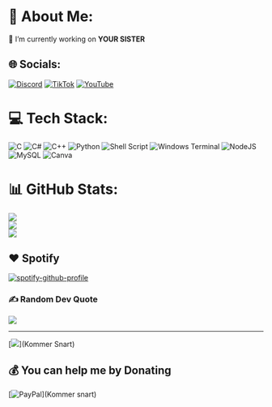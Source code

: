 # 💫 About Me:
🔭 I’m currently working on **YOUR SISTER**


## 🌐 Socials:
[![Discord](https://img.shields.io/badge/Discord-%237289DA.svg?logo=discord&logoColor=white)](https://discord.gg/QWEkEj3HRr) [![TikTok](https://img.shields.io/badge/TikTok-%23000000.svg?logo=TikTok&logoColor=white)](https://tiktok.com/@gotflamingo) [![YouTube](https://img.shields.io/badge/YouTube-%23FF0000.svg?logo=YouTube&logoColor=white)](https://youtube.com/@gotflamingo) 

# 💻 Tech Stack:
![C](https://img.shields.io/badge/c-%2300599C.svg?style=for-the-badge&logo=c&logoColor=white) ![C#](https://img.shields.io/badge/c%23-%23239120.svg?style=for-the-badge&logo=csharp&logoColor=white) ![C++](https://img.shields.io/badge/c++-%2300599C.svg?style=for-the-badge&logo=c%2B%2B&logoColor=white) ![Python](https://img.shields.io/badge/python-3670A0?style=for-the-badge&logo=python&logoColor=ffdd54) ![Shell Script](https://img.shields.io/badge/shell_script-%23121011.svg?style=for-the-badge&logo=gnu-bash&logoColor=white) ![Windows Terminal](https://img.shields.io/badge/Windows%20Terminal-%234D4D4D.svg?style=for-the-badge&logo=windows-terminal&logoColor=white) ![NodeJS](https://img.shields.io/badge/node.js-6DA55F?style=for-the-badge&logo=node.js&logoColor=white) ![MySQL](https://img.shields.io/badge/mysql-%2300000f.svg?style=for-the-badge&logo=mysql&logoColor=white) ![Canva](https://img.shields.io/badge/Canva-%2300C4CC.svg?style=for-the-badge&logo=Canva&logoColor=white)
# 📊 GitHub Stats:
![](https://github-readme-stats.vercel.app/api?username=Oy1111&theme=monokai&hide_border=false&include_all_commits=true&count_private=false)<br/>
![](https://github-readme-streak-stats.herokuapp.com/?user=Oy1111&theme=monokai&hide_border=false)<br/>
![](https://github-readme-stats.vercel.app/api/top-langs/?username=Oy1111&theme=monokai&hide_border=false&include_all_commits=true&count_private=false&layout=compact)

## ❤ Spotify
[![spotify-github-profile](https://spotify-github-profile.vercel.app/api/view?uid=31ap5xrz6w26xnwkrcq6us6pqage&cover_image=true&theme=default&show_offline=false&background_color=121212&interchange=false)](https://spotify-github-profile.vercel.app/api/view?uid=31ap5xrz6w26xnwkrcq6us6pqage&redirect=true)

### ✍️ Random Dev Quote
![](https://quotes-github-readme.vercel.app/api?type=horizontal&theme=dark)

---
[![](https://visitcount.itsvg.in/api?id=GotFlamingo&icon=0&color=0)](Kommer Snart)

  ## 💰 You can help me by Donating
  [![PayPal](https://img.shields.io/badge/PayPal-00457C?style=for-the-badge&logo=paypal&logoColor=white)](Kommer snart) 
